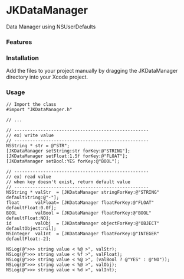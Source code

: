 JKDataManager
=============

Data Manager using NSUserDefaults

### Features

### Installation
Add the files to your project manually by dragging the JKDataManager directory into your Xcode project.

### Usage

```
// Import the class
#import "JKDataManager.h"

// ...

// ---------------------------------------------------
// ex) write value
// ---------------------------------------------------
NSString * str = @"STR";
[JKDataManager setString:str forKey:@"STRING"];
[JKDataManager setFloat:1.5f forKey:@"FLOAT"];
[JKDataManager setBool:YES forKey:@"BOOL"];

// ---------------------------------------------------
// ex) read value
// when key doesn't exist, return default value
// ---------------------------------------------------
NSString * valStr  = [JKDataManager stringForKey:@"STRING" defaultString:@"-"];
float      valFloat= [JKDataManager floatForKey:@"FLOAT"   defaultFloat:0.0f];
BOOL       valBool = [JKDataManager floatForKey:@"BOOL"    defaultFloat:NO];
id         valObj  = [JKDataManager objectForKey:@"OBJECT" defaultObject:nil];
NSInteger  valInt  = [JKDataManager floatForKey:@"INTEGER" defaultFloat:-2];

NSLog(@">>> string value < %@ >", valStr);
NSLog(@">>> string value < %f >", valFloat);
NSLog(@">>> string value < %@ >", (valBool ? @"YES" : @"NO"));
NSLog(@">>> string value < %@ >", valObj);
NSLog(@">>> string value < %d >", valInt);
```
